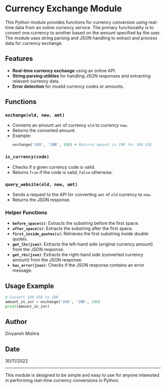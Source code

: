 # Currency Exchange Module

This Python module provides functions for currency conversion using real-time data from an online currency service. The primary functionality is to convert one currency to another based on the amount specified by the user. The module uses string parsing and JSON handling to extract and process data for currency exchange.

## Features

- **Real-time currency exchange** using an online API.
- **String parsing utilities** for handling JSON responses and extracting relevant currency data.
- **Error detection** for invalid currency codes or amounts.

## Functions

### `exchange(old, new, amt)`
- Converts an amount `amt` of currency `old` to currency `new`.
- Returns the converted amount.
- Example:
  ```python
  exchange('USD', 'INR', 100) # Returns amount in INR for 100 USD
  ```

### `is_currency(code)`
- Checks if a given currency code is valid.
- Returns `True` if the code is valid, `False` otherwise.

### `query_website(old, new, amt)`
- Sends a request to the API for converting `amt` of `old` currency to `new`.
- Returns the JSON response.

### Helper Functions
- **`before_space(s)`**: Extracts the substring before the first space.
- **`after_space(s)`**: Extracts the substring after the first space.
- **`first_inside_quotes(s)`**: Retrieves the first substring inside double quotes.
- **`get_lhs(json)`**: Extracts the left-hand side (original currency amount) from the JSON response.
- **`get_rhs(json)`**: Extracts the right-hand side (converted currency amount) from the JSON response.
- **`has_error(json)`**: Checks if the JSON response contains an error message.

## Usage Example

```python
# Convert 100 USD to INR
amount_in_inr = exchange('USD', 'INR', 100)
print(amount_in_inr)
```

## Author
Divyansh Mishra

## Date
30/11/2022

---

This module is designed to be simple and easy to use for anyone interested in performing real-time currency conversions in Python.
